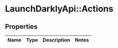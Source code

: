 # LaunchDarklyApi::Actions

## Properties
Name | Type | Description | Notes
------------ | ------------- | ------------- | -------------


